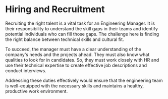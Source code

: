 # Hiring and Recruitment

Recruiting the right talent is a vital task for an Engineering Manager. It is their responsibility to understand the skill gaps in their teams and identify potential individuals who can fill those gaps. The challenge here is finding the right balance between technical skills and cultural fit.

To succeed, the manager must have a clear understanding of the company's needs and the projects ahead. They must also know what qualities to look for in candidates. So, they must work closely with HR and use their technical expertise to create effective job descriptions and conduct interviews.

Addressing these duties effectively would ensure that the engineering team is well-equipped with the necessary skills and maintains a healthy, productive work environment.
